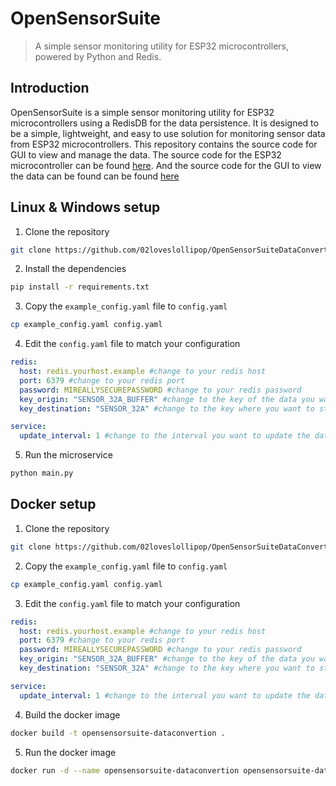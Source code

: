 # OpenSensorSuite
> A simple sensor monitoring utility for ESP32 microcontrollers, powered by Python and Redis.

## Introduction
OpenSensorSuite is a simple sensor monitoring utility for ESP32 microcontrollers using a RedisDB for the data persistence. It is designed to be a simple, lightweight, and easy to use solution for monitoring sensor data from ESP32 microcontrollers. This repository contains the source code for GUI to view and manage the data. The source code for the ESP32 microcontroller can be found [here](https://github.com/02loveslollipop/OpenSensorSuiteESP32). And the source code for the GUI to view the data can be found can be found [here](https://github.com/02loveslollipop/OpenSensorSuiteGUI)

## Linux & Windows setup

1. Clone the repository
```sh
git clone https://github.com/02loveslollipop/OpenSensorSuiteDataConvertion
```

2. Install the dependencies
```sh
pip install -r requirements.txt
```

3. Copy the `example_config.yaml` file to `config.yaml`
```sh
cp example_config.yaml config.yaml
```

4. Edit the `config.yaml` file to match your configuration
```yaml
redis:
  host: redis.yourhost.example #change to your redis host
  port: 6379 #change to your redis port
  password: MIREALLYSECUREPASSWORD #change to your redis password
  key_origin: "SENSOR_32A_BUFFER" #change to the key of the data you want to parse
  key_destination: "SENSOR_32A" #change to the key where you want to store the parsed data

service:
  update_interval: 1 #change to the interval you want to update the data in seconds
```

5. Run the microservice
```sh
python main.py
```

## Docker setup

1. Clone the repository
```sh
git clone https://github.com/02loveslollipop/OpenSensorSuiteDataConvertion
```

2. Copy the `example_config.yaml` file to `config.yaml`
```sh
cp example_config.yaml config.yaml
```

3. Edit the `config.yaml` file to match your configuration
```yaml
redis:
  host: redis.yourhost.example #change to your redis host
  port: 6379 #change to your redis port
  password: MIREALLYSECUREPASSWORD #change to your redis password
  key_origin: "SENSOR_32A_BUFFER" #change to the key of the data you want to parse
  key_destination: "SENSOR_32A" #change to the key where you want to store the parsed data

service:
  update_interval: 1 #change to the interval you want to update the data in seconds
```

4. Build the docker image
```sh
docker build -t opensensorsuite-dataconvertion .
```

5. Run the docker image
```sh
docker run -d --name opensensorsuite-dataconvertion opensensorsuite-dataconvertion
```
